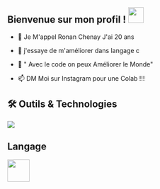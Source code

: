 ## Bienvenue sur mon profil ! <img src="https://github.com/MartinHeinz/MartinHeinz/blob/master/wave.gif" width="35"/>

- 🌱 Je M'appel Ronan Chenay
     J'ai 20 ans

- 🤔 j'essaye de m'améliorer dans langage c
- 💬 " Avec le code on peux Améliorer le Monde"
- 📫 DM Moi sur Instagram pour une Colab !!!


## 🛠 Outils & Technologies
![](https://img.shields.io/badge/Editor-Visual_Studio_Code-informational?style=flat&logo=visualstudiocode&logoColor=2b87bc&color=2b87bc)

## Langage
<img width="50" src="https://cdn.jsdelivr.net/gh/devicons/devicon/icons/c/c-original.svg" />



     
